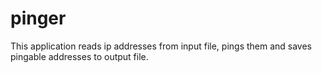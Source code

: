 # pinger
This application reads ip addresses from input file, pings them and saves pingable addresses to output file.
